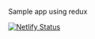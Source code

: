 Sample app using redux


[![Netlify Status](https://api.netlify.com/api/v1/badges/81aad701-ccab-486d-8926-eedd188f5c98/deploy-status)](https://app.netlify.com/sites/selectsongs/deploys)